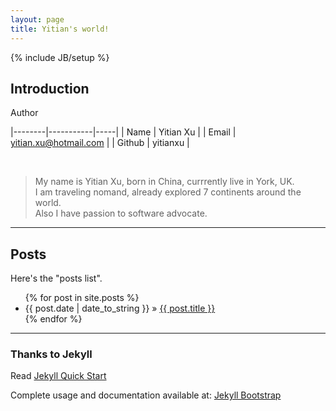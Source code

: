 ```yaml
---
layout: page
title: Yitian's world!
---
```

{% include JB/setup %}


## Introduction

Author 

|--------|-----------|-----|
| Name   | Yitian Xu |
| Email  | yitian.xu@hotmail.com | 
| Github | yitianxu | 

<br />

> My name is Yitian Xu, born in China, currrently live in York, UK.  
> I am traveling nomand, already explored 7 continents around the world.  <br />
> Also I have passion to software advocate. 


----

## Posts


Here's the "posts list".

<ul class="posts">
  {% for post in site.posts %}
    <li><span>{{ post.date | date_to_string }}</span> &raquo; <a href="{{ BASE_PATH }}{{ post.url }}">{{ post.title }}</a></li>
  {% endfor %}
</ul>


---

### Thanks to Jekyll

Read [Jekyll Quick Start](http://jekyllbootstrap.com/usage/jekyll-quick-start.html)

Complete usage and documentation available at: [Jekyll Bootstrap](http://jekyllbootstrap.com)

